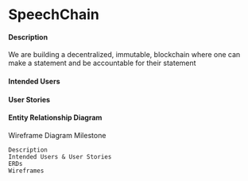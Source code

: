 # SpeechChain
#### Description
We are building a decentralized, immutable, blockchain where 
one can make a statement and be accountable for their statement
 

#### Intended Users

#### User Stories
#### Entity Relationship Diagram
Wireframe Diagram
Milestone

    Description
    Intended Users & User Stories
    ERDs
    Wireframes
